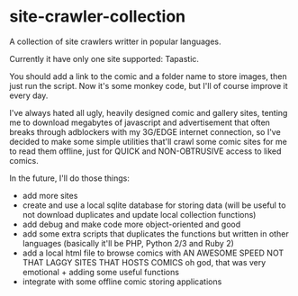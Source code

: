 # site-crawler-collection
A collection of site crawlers writter in popular languages.

Currently it have only one site supported: Tapastic.

You should add a link to the comic and a folder name to store images, then just run the script.
Now it's some monkey code, but I'll of course improve it every day.

I've always hated all ugly, heavily designed comic and gallery sites, tenting me to download megabytes of javascript and advertisement that often breaks through adblockers with my 3G/EDGE internet connection, so I've decided to make some simple utilities that'll crawl some comic sites for me to read them offline, just for QUICK and NON-OBTRUSIVE access to liked comics.

In the future, I'll do those things:
- add more sites
- create and use a local sqlite database for storing data (will be useful to not download duplicates and update local collection functions)
- add debug and make code more object-oriented and good
- add some extra scripts that duplicates the functions but written in other languages (basically it'll be PHP, Python 2/3 and Ruby 2)
- add a local html file to browse comics with AN AWESOME SPEED NOT THAT LAGGY SITES THAT HOSTS COMICS oh god, that was very emotional + adding some useful functions
- integrate with some offline comic storing applications
